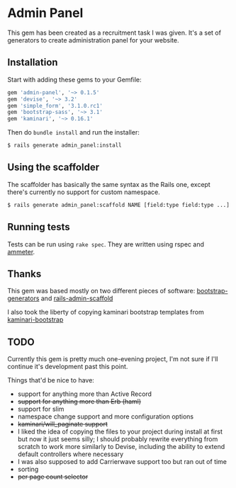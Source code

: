 Admin Panel
===========

This gem has been created as a recruitment task I was given. It's a set of generators to create administration panel for your website.

Installation
------------

Start with adding these gems to your Gemfile:

```ruby
gem 'admin-panel', '~> 0.1.5'
gem 'devise', '~> 3.2'
gem 'simple_form', '3.1.0.rc1'
gem 'bootstrap-sass', '~> 3.1'
gem 'kaminari', '~> 0.16.1'
```

Then do `bundle install` and run the installer:

```bash
$ rails generate admin_panel:install
```

Using the scaffolder
--------------------

The scaffolder has basically the same syntax as the Rails one, except there's currently no support for custom namespace.

```bash
$ rails generate admin_panel:scaffold NAME [field:type field:type ...]
```

Running tests
-------------

Tests can be run using `rake spec`. They are written using rspec and [ammeter](https://github.com/alexrothenberg/ammeter).

Thanks
------

This gem was based mostly on two different pieces of software: [bootstrap-generators](https://github.com/decioferreira/bootstrap-generators) and [rails-admin-scaffold](https://github.com/dhampik/rails-admin-scaffold)

I also took the liberty of copying kaminari bootstrap templates from [kaminari-bootstrap](https://github.com/mcasimir/kaminari-bootstrap)

TODO
----

Currently this gem is pretty much one-evening project, I'm not sure if I'll continue it's development past this point.

Things that'd be nice to have:

- support for anything more than Active Record
- ~~support for anything more than Erb (haml)~~
- support for slim
- namespace change support and more configuration options
- ~~kaminari/will_paginate support~~ 
- I liked the idea of copying the files to your project during install at first but now it just seems silly; I should probably rewrite everything from scratch to work more similarly to Devise, including the ability to extend default controllers where necessary
- I was also supposed to add Carrierwave support too but ran out of time
- sorting
- ~~per page count selector~~
